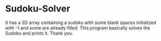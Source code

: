 # Sudoku-Solver
It has a 2D array containing a sudoku with some blank spaces initialized with -1 and some are already filled.
This program basically solves the Sudoku and prints it.
Thank you.
